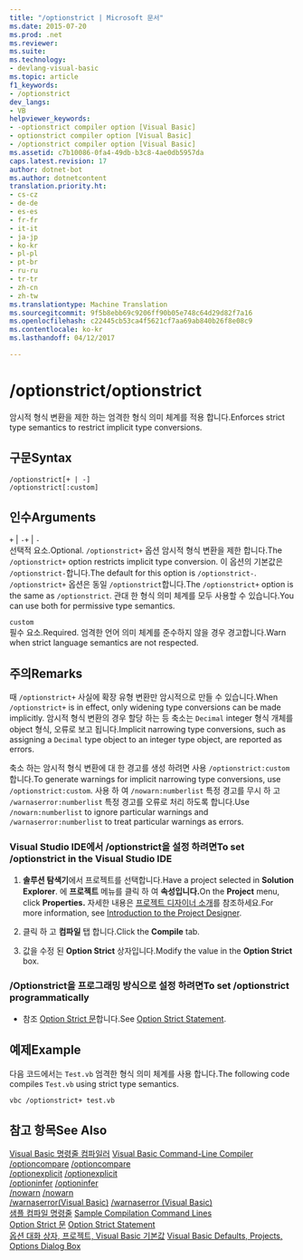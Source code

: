 ```yaml
---
title: "/optionstrict | Microsoft 문서"
ms.date: 2015-07-20
ms.prod: .net
ms.reviewer: 
ms.suite: 
ms.technology:
- devlang-visual-basic
ms.topic: article
f1_keywords:
- /optionstrict
dev_langs:
- VB
helpviewer_keywords:
- -optionstrict compiler option [Visual Basic]
- optionstrict compiler option [Visual Basic]
- /optionstrict compiler option [Visual Basic]
ms.assetid: c7b10086-0fa4-49db-b3c8-4ae0db5957da
caps.latest.revision: 17
author: dotnet-bot
ms.author: dotnetcontent
translation.priority.ht:
- cs-cz
- de-de
- es-es
- fr-fr
- it-it
- ja-jp
- ko-kr
- pl-pl
- pt-br
- ru-ru
- tr-tr
- zh-cn
- zh-tw
ms.translationtype: Machine Translation
ms.sourcegitcommit: 9f5b8ebb69c9206ff90b05e748c64d29d82f7a16
ms.openlocfilehash: c22445cb53ca4f5621cf7aa69ab840b26f8e08c9
ms.contentlocale: ko-kr
ms.lasthandoff: 04/12/2017

---
```

# <a name="optionstrict"></a><span data-ttu-id="8742f-102">/optionstrict</span><span class="sxs-lookup"><span data-stu-id="8742f-102">/optionstrict</span></span>
<span data-ttu-id="8742f-103">암시적 형식 변환을 제한 하는 엄격한 형식 의미 체계를 적용 합니다.</span><span class="sxs-lookup"><span data-stu-id="8742f-103">Enforces strict type semantics to restrict implicit type conversions.</span></span>  
  
## <a name="syntax"></a><span data-ttu-id="8742f-104">구문</span><span class="sxs-lookup"><span data-stu-id="8742f-104">Syntax</span></span>  
  
```  
/optionstrict[+ | -]  
/optionstrict[:custom]  
```  
  
## <a name="arguments"></a><span data-ttu-id="8742f-105">인수</span><span class="sxs-lookup"><span data-stu-id="8742f-105">Arguments</span></span>  
 <span data-ttu-id="8742f-106">`+` &#124; `-`</span><span class="sxs-lookup"><span data-stu-id="8742f-106">`+` &#124; `-`</span></span>  
 <span data-ttu-id="8742f-107">선택적 요소.</span><span class="sxs-lookup"><span data-stu-id="8742f-107">Optional.</span></span> <span data-ttu-id="8742f-108">`/optionstrict+` 옵션 암시적 형식 변환을 제한 합니다.</span><span class="sxs-lookup"><span data-stu-id="8742f-108">The `/optionstrict+` option restricts implicit type conversion.</span></span> <span data-ttu-id="8742f-109">이 옵션의 기본값은 `/optionstrict-`합니다.</span><span class="sxs-lookup"><span data-stu-id="8742f-109">The default for this option is `/optionstrict-`.</span></span> <span data-ttu-id="8742f-110">`/optionstrict+` 옵션은 동일 `/optionstrict`합니다.</span><span class="sxs-lookup"><span data-stu-id="8742f-110">The `/optionstrict+` option is the same as `/optionstrict`.</span></span> <span data-ttu-id="8742f-111">관대 한 형식 의미 체계를 모두 사용할 수 있습니다.</span><span class="sxs-lookup"><span data-stu-id="8742f-111">You can use both for permissive type semantics.</span></span>  
  
 `custom`  
 <span data-ttu-id="8742f-112">필수 요소.</span><span class="sxs-lookup"><span data-stu-id="8742f-112">Required.</span></span> <span data-ttu-id="8742f-113">엄격한 언어 의미 체계를 준수하지 않을 경우 경고합니다.</span><span class="sxs-lookup"><span data-stu-id="8742f-113">Warn when strict language semantics are not respected.</span></span>  
  
## <a name="remarks"></a><span data-ttu-id="8742f-114">주의</span><span class="sxs-lookup"><span data-stu-id="8742f-114">Remarks</span></span>  
 <span data-ttu-id="8742f-115">때 `/optionstrict+` 사실에 확장 유형 변환만 암시적으로 만들 수 있습니다.</span><span class="sxs-lookup"><span data-stu-id="8742f-115">When `/optionstrict+` is in effect, only widening type conversions can be made implicitly.</span></span> <span data-ttu-id="8742f-116">암시적 형식 변환의 경우 할당 하는 등 축소는 `Decimal` integer 형식 개체를 object 형식, 오류로 보고 됩니다.</span><span class="sxs-lookup"><span data-stu-id="8742f-116">Implicit narrowing type conversions, such as assigning a `Decimal` type object to an integer type object, are reported as errors.</span></span>  
  
 <span data-ttu-id="8742f-117">축소 하는 암시적 형식 변환에 대 한 경고를 생성 하려면 사용 `/optionstrict:custom`합니다.</span><span class="sxs-lookup"><span data-stu-id="8742f-117">To generate warnings for implicit narrowing type conversions, use `/optionstrict:custom`.</span></span> <span data-ttu-id="8742f-118">사용 하 여 `/nowarn:numberlist` 특정 경고를 무시 하 고 `/warnaserror:numberlist` 특정 경고를 오류로 처리 하도록 합니다.</span><span class="sxs-lookup"><span data-stu-id="8742f-118">Use `/nowarn:numberlist` to ignore particular warnings and `/warnaserror:numberlist` to treat particular warnings as errors.</span></span>  
  
### <a name="to-set-optionstrict-in-the-visual-studio-ide"></a><span data-ttu-id="8742f-119">Visual Studio IDE에서 /optionstrict을 설정 하려면</span><span class="sxs-lookup"><span data-stu-id="8742f-119">To set /optionstrict in the Visual Studio IDE</span></span>  
  
1.  <span data-ttu-id="8742f-120">**솔루션 탐색기**에서 프로젝트를 선택합니다.</span><span class="sxs-lookup"><span data-stu-id="8742f-120">Have a project selected in **Solution Explorer**.</span></span> <span data-ttu-id="8742f-121">에 **프로젝트** 메뉴를 클릭 하 여 **속성입니다.**</span><span class="sxs-lookup"><span data-stu-id="8742f-121">On the **Project** menu, click **Properties.**</span></span> <span data-ttu-id="8742f-122">자세한 내용은 [프로젝트 디자이너 소개](http://msdn.microsoft.com/en-us/898dd854-c98d-430c-ba1b-a913ce3c73d7)를 참조하세요.</span><span class="sxs-lookup"><span data-stu-id="8742f-122">For more information, see [Introduction to the Project Designer](http://msdn.microsoft.com/en-us/898dd854-c98d-430c-ba1b-a913ce3c73d7).</span></span>  
  
2.  <span data-ttu-id="8742f-123">클릭 하 고 **컴파일** 탭 합니다.</span><span class="sxs-lookup"><span data-stu-id="8742f-123">Click the **Compile** tab.</span></span>  
  
3.  <span data-ttu-id="8742f-124">값을 수정 된 **Option Strict** 상자입니다.</span><span class="sxs-lookup"><span data-stu-id="8742f-124">Modify the value in the **Option Strict** box.</span></span>  
  
### <a name="to-set-optionstrict-programmatically"></a><span data-ttu-id="8742f-125">/Optionstrict을 프로그래밍 방식으로 설정 하려면</span><span class="sxs-lookup"><span data-stu-id="8742f-125">To set /optionstrict programmatically</span></span>  
  
-   <span data-ttu-id="8742f-126">참조 [Option Strict 문](../../../visual-basic/language-reference/statements/option-strict-statement.md)합니다.</span><span class="sxs-lookup"><span data-stu-id="8742f-126">See [Option Strict Statement](../../../visual-basic/language-reference/statements/option-strict-statement.md).</span></span>  
  
## <a name="example"></a><span data-ttu-id="8742f-127">예제</span><span class="sxs-lookup"><span data-stu-id="8742f-127">Example</span></span>  
 <span data-ttu-id="8742f-128">다음 코드에서는 `Test.vb` 엄격한 형식 의미 체계를 사용 합니다.</span><span class="sxs-lookup"><span data-stu-id="8742f-128">The following code compiles `Test.vb` using strict type semantics.</span></span>  
  
```  
vbc /optionstrict+ test.vb  
```  
  
## <a name="see-also"></a><span data-ttu-id="8742f-129">참고 항목</span><span class="sxs-lookup"><span data-stu-id="8742f-129">See Also</span></span>  
 <span data-ttu-id="8742f-130">[Visual Basic 명령줄 컴파일러](../../../visual-basic/reference/command-line-compiler/index.md) </span><span class="sxs-lookup"><span data-stu-id="8742f-130">[Visual Basic Command-Line Compiler](../../../visual-basic/reference/command-line-compiler/index.md) </span></span>  
<span data-ttu-id="8742f-131"> [/optioncompare](../../../visual-basic/reference/command-line-compiler/optioncompare.md) </span><span class="sxs-lookup"><span data-stu-id="8742f-131"> [/optioncompare](../../../visual-basic/reference/command-line-compiler/optioncompare.md) </span></span>  
<span data-ttu-id="8742f-132"> [/optionexplicit](../../../visual-basic/reference/command-line-compiler/optionexplicit.md) </span><span class="sxs-lookup"><span data-stu-id="8742f-132"> [/optionexplicit](../../../visual-basic/reference/command-line-compiler/optionexplicit.md) </span></span>  
<span data-ttu-id="8742f-133"> [/optioninfer](../../../visual-basic/reference/command-line-compiler/optioninfer.md) </span><span class="sxs-lookup"><span data-stu-id="8742f-133"> [/optioninfer](../../../visual-basic/reference/command-line-compiler/optioninfer.md) </span></span>  
<span data-ttu-id="8742f-134"> [/nowarn](../../../visual-basic/reference/command-line-compiler/nowarn.md) </span><span class="sxs-lookup"><span data-stu-id="8742f-134"> [/nowarn](../../../visual-basic/reference/command-line-compiler/nowarn.md) </span></span>  
<span data-ttu-id="8742f-135"> [/warnaserror(Visual Basic)](../../../visual-basic/reference/command-line-compiler/warnaserror.md) </span><span class="sxs-lookup"><span data-stu-id="8742f-135"> [/warnaserror (Visual Basic)](../../../visual-basic/reference/command-line-compiler/warnaserror.md) </span></span>  
<span data-ttu-id="8742f-136"> [샘플 컴파일 명령줄](../../../visual-basic/reference/command-line-compiler/sample-compilation-command-lines.md) </span><span class="sxs-lookup"><span data-stu-id="8742f-136"> [Sample Compilation Command Lines](../../../visual-basic/reference/command-line-compiler/sample-compilation-command-lines.md) </span></span>  
<span data-ttu-id="8742f-137"> [Option Strict 문](../../../visual-basic/language-reference/statements/option-strict-statement.md) </span><span class="sxs-lookup"><span data-stu-id="8742f-137"> [Option Strict Statement](../../../visual-basic/language-reference/statements/option-strict-statement.md) </span></span>  
<span data-ttu-id="8742f-138"> [옵션 대화 상자, 프로젝트, Visual Basic 기본값](https://docs.microsoft.com/visualstudio/ide/reference/visual-basic-defaults-projects-options-dialog-box)</span><span class="sxs-lookup"><span data-stu-id="8742f-138"> [Visual Basic Defaults, Projects, Options Dialog Box](https://docs.microsoft.com/visualstudio/ide/reference/visual-basic-defaults-projects-options-dialog-box)</span></span>

